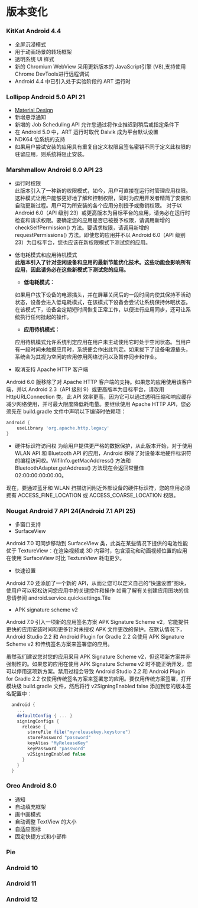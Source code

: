 # 版本变化
### KitKat Android 4.4
* 全屏沉浸模式
* 用于动画场景的转场框架
* 透明系统 UI 样式
* 新的 Chromium WebView 采用更新版本的 JavaScript引擎 (V8),支持使用 Chrome DevTools进行远程调试
* Android 4.4 中已引入处于实验阶段的 ART 运行时

### Lollipop Android 5.0 API 21
* [Material Design](https://developer.android.com/about/versions/lollipop#Material)
* 新增悬浮通知
* 新增的 Job Scheduling API 允许您通过将作业推迟到稍后或指定条件下
* 在 Android 5.0 中，ART 运行时取代 Dalvik 成为平台默认设置
* NDK64 位系统的支持
* 如果用户尝试安装的应用具有重复自定义权限且签名密钥不同于定义此权限的驻留应用，则系统将阻止安装。
### Marshmallow Android 6.0 API 23
* 运行时权限  
    此版本引入了一种新的权限模式，如今，用户可直接在运行时管理应用权限。这种模式让用户能够更好地了解和控制权限，同时为应用开发者精简了安装和自动更新过程。用户可为所安装的各个应用分别授予或撤销权限。  对于以 Android 6.0（API 级别 23）或更高版本为目标平台的应用，请务必在运行时检查和请求权限。要确定您的应用是否已被授予权限，请调用新增的 checkSelfPermission() 方法。要请求权限，请调用新增的 requestPermissions() 方法。即使您的应用并不以 Android 6.0（API 级别 23）为目标平台，您也应该在新权限模式下测试您的应用。
* 低电耗模式和应用待机模式  
   **此版本引入了针对空闲设备和应用的最新节能优化技术。这些功能会影响所有应用，因此请务必在这些新模式下测试您的应用。**
  * **低电耗模式：**

  如果用户拔下设备的电源插头，并在屏幕关闭后的一段时间内使其保持不活动状态，设备会进入低电耗模式，在该模式下设备会尝试让系统保持休眠状态。在该模式下，设备会定期短时间恢复正常工作，以便进行应用同步，还可让系统执行任何挂起的操作。

  * **应用待机模式：**

  应用待机模式允许系统判定应用在用户未主动使用它时处于空闲状态。当用户有一段时间未触摸应用时，系统便会作出此判定。如果拔下了设备电源插头，系统会为其视为空闲的应用停用网络访问以及暂停同步和作业。
* 取消支持 Apache HTTP 客户端

Android 6.0 版移除了对 Apache HTTP 客户端的支持。如果您的应用使用该客户端，并以 Android 2.3（API 级别 9）或更高版本为目标平台，请改用 HttpURLConnection 类。此 API 效率更高，因为它可以通过透明压缩和响应缓存减少网络使用，并可最大限度降低耗电量。要继续使用 Apache HTTP API，您必须先在 build.gradle 文件中声明以下编译时依赖项：
```groovy
android {
    useLibrary 'org.apache.http.legacy'
}
```
* 硬件标识符访问权
为给用户提供更严格的数据保护，从此版本开始，对于使用 WLAN API 和 Bluetooth API 的应用，Android 移除了对设备本地硬件标识符的编程访问权。WifiInfo.getMacAddress() 方法和 BluetoothAdapter.getAddress() 方法现在会返回常量值 02:00:00:00:00:00。

现在，要通过蓝牙和 WLAN 扫描访问附近外部设备的硬件标识符，您的应用必须拥有 ACCESS_FINE_LOCATION 或 ACCESS_COARSE_LOCATION 权限。


### Nougat Android 7 API 24(Android 7.1 API  25)
* 多窗口支持
* SurfaceView

Android 7.0 可同步移动到 SurfaceView 类，此类在某些情况下提供的电池性能优于 TextureView：在渲染视频或 3D 内容时，包含滚动和动画视频位置的应用在使用 SurfaceView 时比 TextureView 耗电更少。

* 快速设置

Android 7.0 还添加了一个新的 API，从而让您可以定义自己的“快速设置”图块，使用户可以轻松访问您应用中的关键控件和操作
如需了解有关创建应用图块的信息请参阅 android.service.quicksettings.Tile

* APK signature scheme v2

Android 7.0 引入一项新的应用签名方案 APK Signature Scheme v2，它能提供更快的应用安装时间和更多针对未授权 APK 文件更改的保护。在默认情况下，Android Studio 2.2 和 Android Plugin for Gradle 2.2 会使用 APK Signature Scheme v2 和传统签名方案来签署您的应用。

虽然我们建议您对您的应用采用 APK Signature Scheme v2，但这项新方案并非强制性的。如果您的应用在使用 APK Signature Scheme v2 时不能正确开发，您可以停用这项新方案。禁用过程会导致 Android Studio 2.2 和 Android Plugin for Gradle 2.2 仅使用传统签名方案来签署您的应用。要仅用传统方案签署，打开模块级 build.gradle 文件，然后将行 v2SigningEnabled false 添加到您的版本签名配置中：
```groovy
  android {
    ...
    defaultConfig { ... }
    signingConfigs {
      release {
        storeFile file("myreleasekey.keystore")
        storePassword "password"
        keyAlias "MyReleaseKey"
        keyPassword "password"
        v2SigningEnabled false
      }
    }
  }
```

### Oreo Android 8.0
* 通知
* 自动填充框架
* 画中画模式
* 自动调整 TextView 的大小
* 自适应图标
* 固定快捷方式和小部件
### Pie
### Android 10
### Android 11
### Android 12